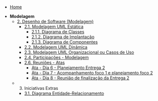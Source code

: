 <!-- docs/_sidebar.md -->

- [Home](/)
<!-- - [Projetos](/Projeto/Projeto.md) -->

- **Modelagem**
  - [2. Desenho de Software (Modelagem)](/Modelagem/2.Modelagem.md)
    - [2.1. Modelagem UML Estática](/Modelagem/2.1.ModelagemEstatica.md)
      - [2.1.1. Diagrama de Classes](/Modelagem/2.1.1.DiagramaClasses.md)
      - [2.1.2. Diagrama de Implantação](/Modelagem/2.1.2.DiagramaDeImplantação.md)
      - [2.1.3. Diagrama de Componentes](/Modelagem/2.1.3.DiagramaComponentes.md)
    - [2.2. Modelagem UML Dinâmica](/Modelagem/2.2.ModelagemDinamica.md)
    - [2.3. Modelagem UML Organizacional ou Casos de Uso](/Modelagem/2.3.ModelagemOrganizacionalCasosDeUso.md)
    - [2.4. Participações - Modelagem](/Modelagem/2.4.ParticipacoesModelagem.md)
    <!-- - [2.5. Iniciativas Extras - Modelagem](/Modelagem/2.5.IniciativasExtras.md) -->
    - [2.6. Reuniões - Atas](/Modelagem/Atas/ReunioesEAtas.md)
      - [Ata - Dia 6 - Planejamento Entrega 2](/Modelagem/Atas/Ata29042025.md)
      - [Ata - Dia 7 - Acompanhamento foco 1 e planejamento foco 2](/Modelagem/Atas/Ata03052025.md)
      - [Ata - Dia 8 - Reunião de finalização da Entrega 2](/Modelagem/Atas/Ata08052025.md)
  - 3. Iniciativas Extras
    - [3.1. Diagrama Entidade-Relacionamento](/Modelagem/3.1.DiagramaEntidadeRelacionamento.md)
